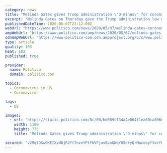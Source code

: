 ```yaml
---
category: news
title: "Melinda Gates gives Trump administration \"D-minus\" for coronavirus response"
excerpt: "Melinda Gates on Thursday gave the Trump administration low marks for its handling of the coronavirus pandemic, adding that more money is needed for testing and vaccine development in the United States and across the world."
publishedDateTime: 2020-05-07T23:12:00Z
webUrl: "https://www.politico.com/news/2020/05/07/melinda-gates-coronavirus-trump-d-243695"
ampWebUrl: "https://www.politico.com/amp/news/2020/05/07/melinda-gates-coronavirus-trump-d-243695"
cdnAmpWebUrl: "https://www-politico-com.cdn.ampproject.org/c/s/www.politico.com/amp/news/2020/05/07/melinda-gates-coronavirus-trump-d-243695"
type: article
quality: 103
heat: 103
published: true

provider:
  name: Politico
  domain: politico.com

topics:
  - Coronavirus in US
  - Coronavirus

tags:
  - US

images:
  - url: "https://static.politico.com/8c/00/bd069c134a4e864f1ea60ca806d1/200506-melindagates-gty-773.jpg"
    width: 1160
    height: 773
    title: "Melinda Gates gives Trump administration \"D-minus\" for coronavirus response"

secured: "v2MqlDSwOKEIXvdOjR2Yt7nzvYPtFbVFjuvBvoQWqY05d+yQrMacooyf3vcYG4VZO+0iPCx0uaNthadTxYXP/Rvhjpt/kRQBGfnry5X7PKpYQtp6DI3ULrVoIGcZvl7PWANhqoc5ct1+EVPDUSxDAU4QBsW/Kmi4YMbHkpnBF0nkzRPgKKMSnU/B0iD+8xSGJjix4+IelL/eZPLEI93Swl7KpYmgpNeu5Ldent9bKJWVS52zwVgi0qk9cOMyHGPsJh7yNyETRaX8axTn4KPCE/sZABEhHto1GytVrL3irML/92av8LOD9fYWwBw/89yUSHTglz3Vry8Bi9cRVvz1yDzVzSPHFFOPEMEmGkaOLJk32mte36ZwCsgLJMf4NIUxZH4qB8bJi+aB6a5vdHABXIi5ZZtrYkKSTle/P0yF6zeXzN4Gkn18qZpaxWqug2vuMfZD/r1oMPYLjvUwZnTFfwhvlCT+iM4GgtEqKeiczao=;tiOekvbTgNZrZbyYteyxxg=="
---
```


